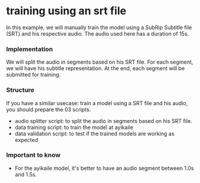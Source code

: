 # training using an srt file

In this example, we will manually train the model using a SubRip Subtitle file (SRT) and his respective audio.
The audio used here has a duration of 15s.

### Implementation

We will split the audio in segments based on his SRT file.
For each segment, we will have his subtitle representation.
At the end, each segment will be submitted for training.

### Structure

If you have a similar usecase: train a model using a SRT file and his audio, you should prepare the 03 scripts.

- audio splitter script: to split the audio in segments based on his SRT file.
- data training script: to train the model at ayikaile
- data validation script: to test if the trained models are working as expected

### Important to know

- For the ayikaile model, it's better to have an audio segment between 1.0s and 1.5s.
